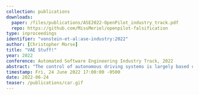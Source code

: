 ```yaml
---
collection: publications
downloads:
  paper: /files/publications/ASE2022-OpenPilot_industry_track.pdf
  repo: https://github.com/MissMeriel/openpilot-falsification
type: inproceedings
identifier: "vonstein-et-al:ase-industry:2022"
author: [Christopher Morse]
title: "VAE Stuff!"
year: 2022
conference: Automated Software Engineering Industry Track, 2022
abstract: "The control of autonomous driving systems is largely based on their visual predictions. However, due to the uncertainty and complexity of real-world driving environments, these systems will need to safely handle unfamiliar inputs. Otherwise, a misinterpretation of these inputs can lead to costly real-world misbehaviors. We examine the vision model from OpenPilot, an open-source autonomous driving system that has been widely deployed in recent years. Since the majority of their training data has been collected from users on highways, we suspect that there are underrepresented features in the training set that have led to the insufficient training of their vision model. To detect these high-risk features, we introduce a VAE-guided approach for the extraction of rare features from OpenPilot’s training set and a framework for the independent testing of their vision model. Our results suggest that there are rare features that cause uncertainty in OpenPilot’s visual predictions for their Automated Lane Centering (ALC) system."
timestamp: Fri, 24 June 2022 17:00:00 -0500
date: 2022-06-24
teaser: /publications/car.gif
---
```

